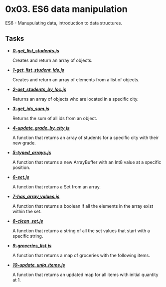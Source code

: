 # 0x03. ES6 data manipulation
ES6 - Manupulating data, introduction to data structures.

## Tasks
- ***[0-get_list_students.js](https://github.com/10thcode/alx-backend-javascript/blob/main/0x03-ES6_data_manipulation/0-get_list_students.js)***

    Creates and return an array of objects.

- ***[1-get_list_student_ids.js](https://github.com/10thcode/alx-backend-javascript/blob/main/0x03-ES6_data_manipulation/1-get_list_student_ids.js)***

    Creates and return an array of elements from a list of objects.

- ***[2-get_students_by_loc.js](https://github.com/10thcode/alx-backend-javascript/blob/main/0x03-ES6_data_manipulation/2-get_students_by_loc.js)***

    Returns an array of objects who are located in a specific city.

- ***[3-get_ids_sum.js](https://github.com/10thcode/alx-backend-javascript/blob/main/0x03-ES6_data_manipulation/3-get_ids_sum.js)***

    Returns the sum of all ids from an object.

- ***[4-update_grade_by_city.js](https://github.com/10thcode/alx-backend-javascript/blob/main/0x03-ES6_data_manipulation/4-update_grade_by_city.js)***

    A function that returns an array of students for a specific city with their new grade.

- ***[5-typed_arrays.js](https://github.com/10thcode/alx-backend-javascript/blob/main/0x03-ES6_data_manipulation/5-typed_arrays.js)***

    A function that returns a new ArrayBuffer with an Int8 value at a specific position.

- ***[6-set.js](https://github.com/10thcode/alx-backend-javascript/blob/main/0x03-ES6_data_manipulation/6-set.js)***

    A function that returns a Set from an array.

- ***[7-has_array_values.js](https://github.com/10thcode/alx-backend-javascript/blob/main/0x03-ES6_data_manipulation/7-has_array_values.js)***

    A function that returns a boolean if all the elements in the array exist within the set.

- ***[8-clean_set.js](https://github.com/10thcode/alx-backend-javascript/blob/main/0x03-ES6_data_manipulation/8-clean_set.js)***

    A function that returns a string of all the set values that start with a specific string.

- ***[9-groceries_list.js](https://github.com/10thcode/alx-backend-javascript/blob/main/0x03-ES6_data_manipulation/9-groceries_list.js)***

    A function that returns a map of groceries with the following items.

- ***[10-update_uniq_items.js](https://github.com/10thcode/alx-backend-javascript/blob/main/0x03-ES6_data_manipulation/10-update_uniq_items.js)***

    A function that returns an updated map for all items with initial quantity at 1.
